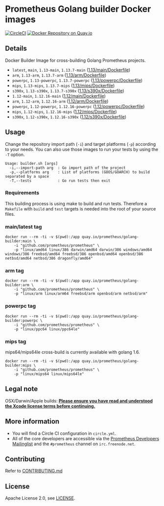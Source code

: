 # Prometheus Golang builder Docker images

[![CircleCI](https://circleci.com/gh/prometheus/golang-builder/tree/master.svg?style=shield)][circleci]
[![Docker Repository on Quay.io](https://quay.io/repository/prometheus/golang-builder/status)][quayio]

## Details

Docker Builder Image for cross-building Golang Prometheus projects.

- `latest`, `main`, `1.13-main`, `1.13.7-main` ([1.13/main/Dockerfile](1.13/main/Dockerfile))
- `arm`, `1.13-arm`, `1.13.7-arm` ([1.13/arm/Dockerfile](1.13/arm/Dockerfile))
- `powerpc`, `1.13-powerpc`, `1.13.7-powerpc` ([1.13/powerpc/Dockerfile](1.13/powerpc/Dockerfile))
- `mips`, `1.13-mips`, `1.13.7-mips` ([1.13/mips/Dockerfile](1.13/mips/Dockerfile))
- `s390x`, `1.13-s390x`, `1.13.7-s390x` ([1.13/s390x/Dockerfile](1.13/s390x/Dockerfile))
- `1.12-main`, `1.12.16-main` ([1.12/main/Dockerfile](1.12/main/Dockerfile))
- `arm`, `1.12-arm`, `1.12.16-arm` ([1.12/arm/Dockerfile](1.12/arm/Dockerfile))
- `powerpc`, `1.12-powerpc`, `1.12.16-powerpc` ([1.12/powerpc/Dockerfile](1.12/powerpc/Dockerfile))
- `mips`, `1.12-mips`, `1.12.16-mips` ([1.12/mips/Dockerfile](1.12/mips/Dockerfile))
- `s390x`, `1.12-s390x`, `1.12.16-s390x` ([1.12/s390x/Dockerfile](1.12/s390x/Dockerfile))

## Usage

Change the repository import path (`-i`) and target platforms (`-p`) according to your needs.
You can also use those images to run your tests by using the `-T` option.

```
Usage: builder.sh [args]
  -i,--import-path arg  : Go import path of the project
  -p,--platforms arg    : List of platforms (GOOS/GOARCH) to build separated by a space
  -T,--tests            : Go run tests then exit
```

### Requirements

This building process is using make to build and run tests.
Therefore a `Makefile` with `build` and `test` targets is needed into the root of your source files.

### main/latest tag

```
docker run --rm -ti -v $(pwd):/app quay.io/prometheus/golang-builder:main \
    -i "github.com/prometheus/prometheus" \
    -p "linux/amd64 linux/386 darwin/amd64 darwin/386 windows/amd64 windows/386 freebsd/amd64 freebsd/386 openbsd/amd64 openbsd/386 netbsd/amd64 netbsd/386 dragonfly/amd64"
```

### arm tag

```
docker run --rm -ti -v $(pwd):/app quay.io/prometheus/golang-builder:arm \
    -i "github.com/prometheus/prometheus" \
    -p "linux/arm linux/arm64 freebsd/arm openbsd/arm netbsd/arm"
```

### powerpc tag

```
docker run --rm -ti -v $(pwd):/app quay.io/prometheus/golang-builder:powerpc \
    -i "github.com/prometheus/prometheus" \
    -p "linux/ppc64 linux/ppc64le"
```

### mips tag

mips64/mips64le cross-build is currently available with golang 1.6.

```
docker run --rm -ti -v $(pwd):/app quay.io/prometheus/golang-builder:mips \
    -i "github.com/prometheus/prometheus" \
    -p "linux/mips64 linux/mips64le"
```

## Legal note

OSX/Darwin/Apple builds:
**[Please ensure you have read and understood the Xcode license
   terms before continuing.](https://www.apple.com/legal/sla/docs/xcode.pdf)**

## More information

  * You will find a Circle CI configuration in `circle.yml`.
  * All of the core developers are accessible via the [Prometheus Developers Mailinglist](https://groups.google.com/forum/?fromgroups#!forum/prometheus-developers) and the `#prometheus` channel on `irc.freenode.net`.

## Contributing

Refer to [CONTRIBUTING.md](CONTRIBUTING.md)

## License

Apache License 2.0, see [LICENSE](LICENSE).

[quayio]: https://quay.io/repository/prometheus/golang-builder
[circleci]: https://circleci.com/gh/prometheus/golang-builder


